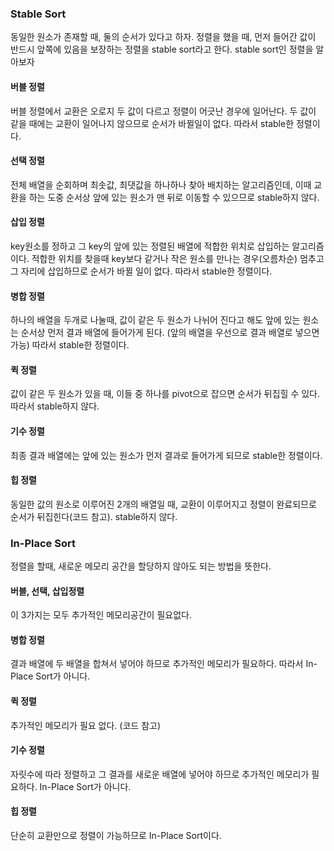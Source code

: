 ### Stable Sort
동일한 원소가 존재할 때, 둘의 순서가 있다고 하자. 정렬을 했을 때, 먼저 들어간 값이 반드시 앞쪽에 있음을 보장하는 정렬을 stable sort라고 한다. stable sort인 정렬을 알아보자

#### 버블 정렬
버블 정렬에서 교환은 오로지 두 값이 다르고 정렬이 어긋난 경우에 일어난다. 두 값이 같을 때에는 교환이 일어나지 않으므로 순서가 바뀔일이 없다. 따라서 stable한 정렬이다.

#### 선택 정렬
전체 배열을 순회하며 최솟값, 최댓값을 하나하나 찾아 배치하는 알고리즘인데, 이때 교환을 하는 도중 순서상 앞에 있는 원소가 맨 뒤로 이동할 수 있으므로 stable하지 않다.

#### 삽입 정렬
key원소를 정하고 그 key의 앞에 있는 정렬된 배열에 적합한 위치로 삽입하는 알고리즘이다. 적합한 위치를 찾을때 key보다 같거나 작은 원소를 만나는 경우(오름차순) 멈추고 그 자리에
삽입하므로 순서가 바뀔 일이 없다. 따라서 stable한 정렬이다. 

#### 병합 정렬
하나의 배열을 두개로 나눌때, 값이 같은 두 원소가 나뉘어 진다고 해도 앞에 있는 원소는 순서상 먼저 결과 배열에 들어가게 된다. (앞의 배열을 우선으로 결과 배열로 넣으면 가능) 따라서
stable한 정렬이다.

#### 퀵 정렬
값이 같은 두 원소가 있을 때, 이들 중 하나를 pivot으로 잡으면 순서가 뒤집힐 수 있다. 따라서 stable하지 않다.

#### 기수 정렬
최종 결과 배열에는 앞에 있는 원소가 먼저 결과로 들어가게 되므로 stable한 정렬이다.

#### 힙 정렬
동일한 값의 원소로 이루어진 2개의 배열일 때, 교환이 이루어지고 정렬이 완료되므로 순서가 뒤집힌다(코드 참고). stable하지 않다.

### In-Place Sort
정렬을 할때, 새로운 메모리 공간을 할당하지 않아도 되는 방법을 뜻한다.

#### 버블, 선택, 삽입정렬
이 3가지는 모두 추가적인 메모리공간이 필요없다.

#### 병합 정렬
결과 배열에 두 배열을 합쳐서 넣어야 하므로 추가적인 메모리가 필요하다. 따라서 In-Place Sort가 아니다.

#### 퀵 정렬
추가적인 메모리가 필요 없다. (코드 참고)

#### 기수 정렬
자릿수에 따라 정렬하고 그 결과를 새로운 배열에 넣어야 하므로 추가적인 메모리가 필요하다. In-Place Sort가 아니다.

#### 힙 정렬
단순히 교환만으로 정렬이 가능하므로 In-Place Sort이다.
